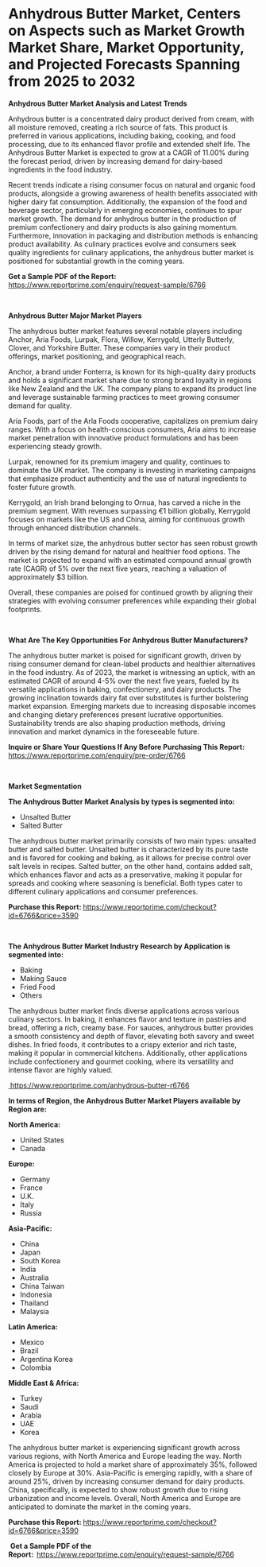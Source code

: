 <p><h1>Anhydrous Butter Market, Centers on Aspects such as Market Growth Market Share, Market Opportunity, and Projected Forecasts Spanning from 2025 to 2032</h1></p><p><strong>Anhydrous Butter Market Analysis and Latest Trends</strong></p>
<p><p>Anhydrous butter is a concentrated dairy product derived from cream, with all moisture removed, creating a rich source of fats. This product is preferred in various applications, including baking, cooking, and food processing, due to its enhanced flavor profile and extended shelf life. The Anhydrous Butter Market is expected to grow at a CAGR of 11.00% during the forecast period, driven by increasing demand for dairy-based ingredients in the food industry.</p><p>Recent trends indicate a rising consumer focus on natural and organic food products, alongside a growing awareness of health benefits associated with higher dairy fat consumption. Additionally, the expansion of the food and beverage sector, particularly in emerging economies, continues to spur market growth. The demand for anhydrous butter in the production of premium confectionery and dairy products is also gaining momentum. Furthermore, innovation in packaging and distribution methods is enhancing product availability. As culinary practices evolve and consumers seek quality ingredients for culinary applications, the anhydrous butter market is positioned for substantial growth in the coming years.</p></p>
<p><strong>Get a Sample PDF of the Report:&nbsp;</strong> <a href="https://www.reportprime.com/enquiry/request-sample/6766?utm_campaign=4464&utm_medium=2&utm_source=Github&utm_content=ia&utm_term=16052025&utm_id=anhydrous-butter">https://www.reportprime.com/enquiry/request-sample/6766</a></p>
<p>&nbsp;</p>
<p><strong>Anhydrous Butter Major Market Players</strong></p>
<p><p>The anhydrous butter market features several notable players including Anchor, Aria Foods, Lurpak, Flora, Willow, Kerrygold, Utterly Butterly, Clover, and Yorkshire Butter. These companies vary in their product offerings, market positioning, and geographical reach.</p><p>Anchor, a brand under Fonterra, is known for its high-quality dairy products and holds a significant market share due to strong brand loyalty in regions like New Zealand and the UK. The company plans to expand its product line and leverage sustainable farming practices to meet growing consumer demand for quality.</p><p>Aria Foods, part of the Arla Foods cooperative, capitalizes on premium dairy ranges. With a focus on health-conscious consumers, Aria aims to increase market penetration with innovative product formulations and has been experiencing steady growth.</p><p>Lurpak, renowned for its premium imagery and quality, continues to dominate the UK market. The company is investing in marketing campaigns that emphasize product authenticity and the use of natural ingredients to foster future growth.</p><p>Kerrygold, an Irish brand belonging to Ornua, has carved a niche in the premium segment. With revenues surpassing €1 billion globally, Kerrygold focuses on markets like the US and China, aiming for continuous growth through enhanced distribution channels.</p><p>In terms of market size, the anhydrous butter sector has seen robust growth driven by the rising demand for natural and healthier food options. The market is projected to expand with an estimated compound annual growth rate (CAGR) of 5% over the next five years, reaching a valuation of approximately $3 billion.</p><p>Overall, these companies are poised for continued growth by aligning their strategies with evolving consumer preferences while expanding their global footprints.</p></p>
<p>&nbsp;</p>
<p><strong>What Are The Key Opportunities For Anhydrous Butter Manufacturers?</strong></p>
<p><p>The anhydrous butter market is poised for significant growth, driven by rising consumer demand for clean-label products and healthier alternatives in the food industry. As of 2023, the market is witnessing an uptick, with an estimated CAGR of around 4-5% over the next five years, fueled by its versatile applications in baking, confectionery, and dairy products. The growing inclination towards dairy fat over substitutes is further bolstering market expansion. Emerging markets due to increasing disposable incomes and changing dietary preferences present lucrative opportunities. Sustainability trends are also shaping production methods, driving innovation and market dynamics in the foreseeable future.</p></p>
<p><strong>Inquire or Share Your Questions If Any Before Purchasing This Report:</strong> <a href="https://www.reportprime.com/enquiry/pre-order/6766?utm_campaign=4464&utm_medium=2&utm_source=Github&utm_content=ia&utm_term=16052025&utm_id=anhydrous-butter">https://www.reportprime.com/enquiry/pre-order/6766</a></p>
<p>&nbsp;</p>
<p><strong>Market Segmentation</strong></p>
<p><strong>The Anhydrous Butter Market Analysis by types is segmented into:</strong></p>
<p><ul><li>Unsalted Butter</li><li>Salted Butter</li></ul></p>
<p><p>The anhydrous butter market primarily consists of two main types: unsalted butter and salted butter. Unsalted butter is characterized by its pure taste and is favored for cooking and baking, as it allows for precise control over salt levels in recipes. Salted butter, on the other hand, contains added salt, which enhances flavor and acts as a preservative, making it popular for spreads and cooking where seasoning is beneficial. Both types cater to different culinary applications and consumer preferences.</p></p>
<p><strong>Purchase this Report:&nbsp;</strong><a href="https://www.reportprime.com/checkout?id=6766&price=3590&utm_campaign=4464&utm_medium=2&utm_source=Github&utm_content=ia&utm_term=16052025&utm_id=anhydrous-butter">https://www.reportprime.com/checkout?id=6766&price=3590</a></p>
<p>&nbsp;</p>
<p><strong>The Anhydrous Butter Market Industry Research by Application is segmented into:</strong></p>
<p><ul><li>Baking</li><li>Making Sauce</li><li>Fried Food</li><li>Others</li></ul></p>
<p><p>The anhydrous butter market finds diverse applications across various culinary sectors. In baking, it enhances flavor and texture in pastries and bread, offering a rich, creamy base. For sauces, anhydrous butter provides a smooth consistency and depth of flavor, elevating both savory and sweet dishes. In fried foods, it contributes to a crispy exterior and rich taste, making it popular in commercial kitchens. Additionally, other applications include confectionery and gourmet cooking, where its versatility and intense flavor are highly valued.</p></p>
<p><a href="https://www.reportprime.com/anhydrous-butter-r6766?utm_campaign=4464&utm_medium=2&utm_source=Github&utm_content=ia&utm_term=16052025&utm_id=anhydrous-butter">&nbsp;https://www.reportprime.com/anhydrous-butter-r6766</a></p>
<p><strong>In terms of Region, the Anhydrous Butter Market Players available by Region are:</strong></p>
<p>
    <p> <strong> North America: </strong>
        <ul>
            <li>United States</li>
            <li>Canada</li>
        </ul>
        </p> 
    <p> <strong> Europe: </strong>
        <ul>
            <li>Germany</li>
            <li>France</li>
            <li>U.K.</li>
            <li>Italy</li>
            <li>Russia</li>
        </ul>
        </p> 
    <p> <strong> Asia-Pacific: </strong>
        <ul>
            <li>China</li>
            <li>Japan</li>
            <li>South Korea</li>
            <li>India</li>
            <li>Australia</li>
            <li>China Taiwan</li>
            <li>Indonesia</li>
            <li>Thailand</li>
            <li>Malaysia</li>
        </ul>
        </p> 
    <p> <strong> Latin America: </strong>
        <ul>
            <li>Mexico</li>
            <li>Brazil</li>
            <li>Argentina Korea</li>
            <li>Colombia</li>
        </ul>
        </p> 
    <p> <strong> Middle East & Africa: </strong>
        <ul>
            <li>Turkey</li>
            <li>Saudi</li>
            <li>Arabia</li>
            <li>UAE</li>
            <li>Korea</li>
        </ul>
    </p>
    </p>
<p><p>The anhydrous butter market is experiencing significant growth across various regions, with North America and Europe leading the way. North America is projected to hold a market share of approximately 35%, followed closely by Europe at 30%. Asia-Pacific is emerging rapidly, with a share of around 25%, driven by increasing consumer demand for dairy products. China, specifically, is expected to show robust growth due to rising urbanization and income levels. Overall, North America and Europe are anticipated to dominate the market in the coming years.</p></p>
<p><strong>Purchase this Report: </strong><a href="https://www.reportprime.com/checkout?id=6766&price=3590&utm_campaign=4464&utm_medium=2&utm_source=Github&utm_content=ia&utm_term=16052025&utm_id=anhydrous-butter">https://www.reportprime.com/checkout?id=6766&price=3590</a></p>
<p>&nbsp;<strong>Get a Sample PDF of the Report:&nbsp;&nbsp;</strong><a href="https://www.reportprime.com/enquiry/request-sample/6766?utm_campaign=4464&utm_medium=2&utm_source=Github&utm_content=ia&utm_term=16052025&utm_id=anhydrous-butter">https://www.reportprime.com/enquiry/request-sample/6766</a></p>
<p><strong></strong></p>
<p><p></p><p></p><p></p></p>